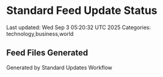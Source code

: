 # Standard Feed Update Status
Last updated: Wed Sep  3 05:20:32 UTC 2025
Categories: technology,business,world

## Feed Files Generated

Generated by Standard Updates Workflow
